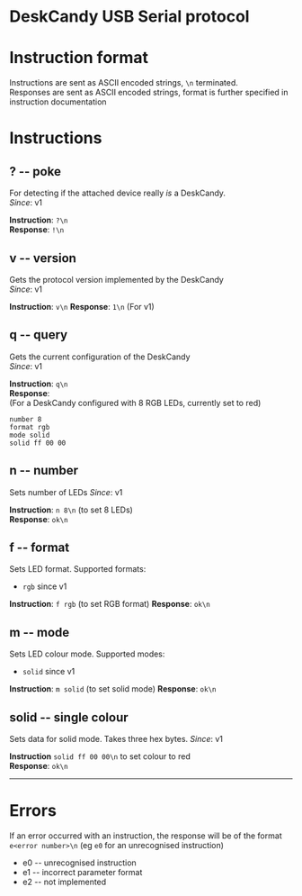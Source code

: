 DeskCandy USB Serial protocol
===

# Instruction format
Instructions are sent as ASCII encoded strings, `\n` terminated.  
Responses are sent as ASCII encoded strings, format is further specified in instruction documentation

# Instructions

## ? -- poke
For detecting if the attached device really _is_ a DeskCandy.  
_Since_: v1

**Instruction**: `?\n`  
**Response**: `!\n`

## v -- version
Gets the protocol version implemented by the DeskCandy  
_Since_: v1

**Instruction**: `v\n`
**Response**: `1\n` (For v1)

## q -- query
Gets the current configuration of the DeskCandy  
_Since_: v1

**Instruction**: `q\n`  
**Response**:  
(For a DeskCandy configured with 8 RGB LEDs, currently set to red)
```
number 8
format rgb
mode solid
solid ff 00 00
```

## n -- number
Sets number of LEDs
_Since_: v1

**Instruction**: `n 8\n` (to set 8 LEDs)  
**Response**: `ok\n`

## f -- format
Sets LED format. Supported formats:
 - `rgb` since v1

**Instruction**: `f rgb` (to set RGB format)
**Response**: `ok\n`

## m -- mode
<!-- Maybe don't do this and just implicitly change mode when sending a modedata command? -->
Sets LED colour mode. Supported modes:
 - `solid` since v1

**Instruction**: `m solid` (to set solid mode)
**Response**: `ok\n`

## solid -- single colour
Sets data for solid mode. Takes three hex bytes.
_Since_: v1

**Instruction** `solid ff 00 00\n` to set colour to red  
**Response**: `ok\n`

---

# Errors
If an error occurred with an instruction, the response will be of the format `e<error number>\n` (eg `e0` for an unrecognised instruction)

 - e0 -- unrecognised instruction
 - e1 -- incorrect parameter format
 - e2 -- not implemented


